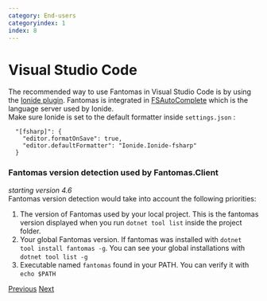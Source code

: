 ```yaml
---
category: End-users
categoryindex: 1
index: 8
---
```

# Visual Studio Code
The recommended way to use Fantomas in Visual Studio Code is by using the [Ionide plugin](http://ionide.io/). Fantomas is integrated in [FSAutoComplete](https://github.com/fsharp/FsAutoComplete/) which is the language server used by Ionide.  
Make sure Ionide is set to the default formatter inside `settings.json` :

```
  "[fsharp]": {
    "editor.formatOnSave": true,
    "editor.defaultFormatter": "Ionide.Ionide-fsharp"
  }
```

### Fantomas version detection used by Fantomas.Client
*starting version 4.6*  
Fantomas version detection would take into account the following priorities:  
1. The version of Fantomas used by your local project. This is the fantomas version displayed when you run `dotnet tool list` inside the project folder.  
2. Your global Fantomas version. If fantomas was installed with `dotnet tool install fantomas -g`. You can see your global installations with `dotnet tool list -g`  
3. Executable named `fantomas` found in your PATH. You can verify it with `echo $PATH`

<div class="d-flex justify-content-between my-4">
  <a href="./VisualStudio.html">Previous</a>
  <a href="./Benchmarks.html">Next</a>
</div>